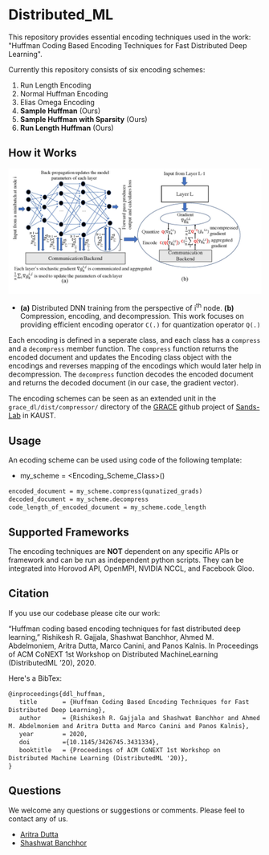 # Distributed_ML
This repository provides essential encoding techniques used in the work: "Huffman Coding Based Encoding Techniques for Fast Distributed Deep Learning". 

Currently this repository consists of six encoding schemes:
1. Run Length Encoding
2. Normal Huffman Encoding
3. Elias Omega Encoding
4. **Sample Huffman** (Ours)
5. **Sample Huffman with Sparsity** (Ours)
6. **Run Length Huffman** (Ours)

## How it Works

![alttext](encode_dnn.jpg)
* **(a)** Distributed DNN training from the perspective of i<sup>th</sup> node. **(b)** Compression, encoding, and decompression. This work focuses on providing efficient encoding operator `C(.)` for quantization operator `Q(.)`

Each encoding is  defined in a seperate class, and each class has a `compress` and a `decompress` member function. The `compress` function returns the encoded document and updates the Encoding class object with the encodings and reverses mapping of the encodings which would later help in decompression. The `decompress` function decodes the encoded document and returns the decoded document (in our case, the gradient vector).

The encoding schemes can be seen as an extended unit in  the `grace_dl/dist/compressor/` directory 
 of the [GRACE](https://github.com/sands-lab/grace/) github project  of [Sands-Lab](https://sands.kaust.edu.sa/) in KAUST.



## Usage
An ecoding scheme can be used using code of the following template:

* my_scheme = <Encoding_Scheme_Class>()
```
encoded_document = my_scheme.compress(qunatized_grads)
decoded_document = my_scheme.decompress
code_length_of_encoded_document = my_scheme.code_length
```

## Supported Frameworks
The encoding techniques are **NOT** dependent on any specific APIs or framework and can be run as independent python scripts. They can be integrated into Horovod API, OpenMPI, NVIDIA NCCL, and Facebook Gloo.

## Citation
If you use our codebase please cite our work:

“Huffman coding based encoding techniques for fast distributed deep learning,” Rishikesh R. Gajjala, Shashwat Banchhor, Ahmed M. Abdelmoniem, Aritra Dutta, Marco Canini, and Panos Kalnis. In Proceedings of ACM CoNEXT 1st Workshop on Distributed MachineLearning (DistributedML ’20), 2020.

Here's a BibTex:
``` 
@inproceedings{ddl_huffman,
   title       = {Huffman Coding Based Encoding Techniques for Fast Distributed Deep Learning},
   author      = {Rishikesh R. Gajjala and Shashwat Banchhor and Ahmed M. Abdelmoniem and Aritra Dutta and Marco Canini and Panos Kalnis},
   year        = 2020,
   doi         ={10.1145/3426745.3431334},
   booktitle   = {Proceedings of ACM CoNEXT 1st Workshop on Distributed Machine Learning (DistributedML '20)},
}
```

## Questions
We welcome any questions or suggestions or comments. Please feel to contact any of us. 
* [Aritra Dutta](mailto:aritra.dutta@kaust.edu.sa)
* [Shashwat Banchhor](mailto:shashwatbanchhor12@gmail.com)


